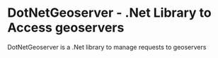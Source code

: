 # DotNetGeoserver - .Net Library to Access geoservers 
DotNetGeoserver is a .Net library to manage requests to geoservers
